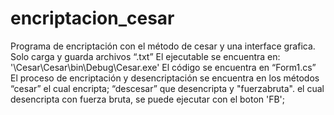 # encriptacion_cesar
Programa de encriptación con el método de cesar y una interface grafica.
Solo carga y guarda archivos “.txt”
El ejecutable se encuentra en:
'\Cesar\Cesar\bin\Debug\Cesar.exe'
El código se encuentra en “Form1.cs”
El proceso de encriptación y desencriptación se encuentra en los métodos “cesar” el cual encripta; “descesar” que desencripta y "fuerzabruta". el cual desencripta con fuerza bruta, se puede ejecutar con el boton 'FB';
